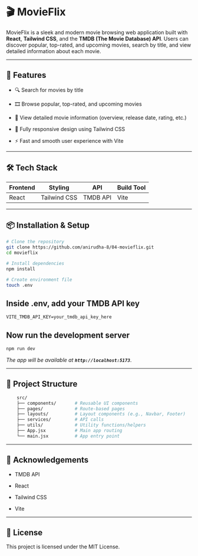 # 🎬 MovieFlix

MovieFlix is a sleek and modern movie browsing web application built with **React**, **Tailwind CSS**, and the **TMDB (The Movie Database) API**. Users can discover popular, top-rated, and upcoming movies, search by title, and view detailed information about each movie.

---

## 🚀 Features

- 🔍 Search for movies by title

- 🎞️ Browse popular, top-rated, and upcoming movies

- 📖 View detailed movie information (overview, release date, rating, etc.)

- 📱 Fully responsive design using Tailwind CSS

- ⚡ Fast and smooth user experience with Vite

---

## 🛠️ Tech Stack

| Frontend  | Styling       | API       | Build Tool |
|-----------|---------------|-----------|------------|
| React     | Tailwind CSS  | TMDB API  | Vite       |

---

## 📦 Installation & Setup

```bash
# Clone the repository
git clone https://github.com/anirudha-8/04-movieflix.git
cd movieflix

# Install dependencies
npm install

# Create environment file
touch .env
```

## Inside .env, add your TMDB API key

```env
VITE_TMDB_API_KEY=your_tmdb_api_key_here
```

## Now run the development server

```bash
npm run dev
```

*The app will be available at **`http://localhost:5173`***.

---

## 📂 Project Structure

```bash
    src/
    ├── components/       # Reusable UI components
    ├── pages/            # Route-based pages
    ├── layouts/          # Layout components (e.g., Navbar, Footer)
    ├── services/         # API calls
    ├── utils/            # Utility functions/helpers
    ├── App.jsx           # Main app routing
    └── main.jsx          # App entry point
```

---

## 🙌 Acknowledgements

- TMDB API

- React

- Tailwind CSS

- Vite

---

## 📜 License

This project is licensed under the MIT License.

